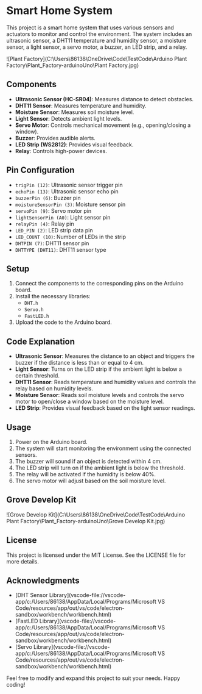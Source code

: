 # Smart Home System

This project is a smart home system that uses various sensors and actuators to monitor and control the environment. The system includes an ultrasonic sensor, a DHT11 temperature and humidity sensor, a moisture sensor, a light sensor, a servo motor, a buzzer, an LED strip, and a relay.

![Plant Factory](C:\Users\86138\OneDrive\Code\TestCode\Arduino Plant Factory\Plant_Factory-arduinoUno\Plant Factory.jpg)

## Components

- **Ultrasonic Sensor (HC-SR04)**: Measures distance to detect obstacles.
- **DHT11 Sensor**: Measures temperature and humidity.
- **Moisture Sensor**: Measures soil moisture level.
- **Light Sensor**: Detects ambient light levels.
- **Servo Motor**: Controls mechanical movement (e.g., opening/closing a window).
- **Buzzer**: Provides audible alerts.
- **LED Strip (WS2812)**: Provides visual feedback.
- **Relay**: Controls high-power devices.

## Pin Configuration

- `trigPin (12)`: Ultrasonic sensor trigger pin
- `echoPin (13)`: Ultrasonic sensor echo pin
- `buzzerPin (6)`: Buzzer pin
- `moistureSensorPin (3)`: Moisture sensor pin
- `servoPin (9)`: Servo motor pin
- `lightSensorPin (A0)`: Light sensor pin
- `relayPin (4)`: Relay pin
- `LED_PIN (2)`: LED strip data pin
- `LED_COUNT (10)`: Number of LEDs in the strip
- `DHTPIN (7)`: DHT11 sensor pin
- `DHTTYPE (DHT11)`: DHT11 sensor type

## Setup

1. Connect the components to the corresponding pins on the Arduino board.
2. Install the necessary libraries:
   - `DHT.h`
   - `Servo.h`
   - `FastLED.h`
3. Upload the code to the Arduino board.

## Code Explanation

- **Ultrasonic Sensor**: Measures the distance to an object and triggers the buzzer if the distance is less than or equal to 4 cm.
- **Light Sensor**: Turns on the LED strip if the ambient light is below a certain threshold.
- **DHT11 Sensor**: Reads temperature and humidity values and controls the relay based on humidity levels.
- **Moisture Sensor**: Reads soil moisture levels and controls the servo motor to open/close a window based on the moisture level.
- **LED Strip**: Provides visual feedback based on the light sensor readings.

## Usage

1. Power on the Arduino board.
2. The system will start monitoring the environment using the connected sensors.
3. The buzzer will sound if an object is detected within 4 cm.
4. The LED strip will turn on if the ambient light is below the threshold.
5. The relay will be activated if the humidity is below 40%.
6. The servo motor will adjust based on the soil moisture level.

## Grove Develop Kit

![Grove Develop Kit](C:\Users\86138\OneDrive\Code\TestCode\Arduino Plant Factory\Plant_Factory-arduinoUno\Grove Develop Kit.jpg)


## License

This project is licensed under the MIT License. See the LICENSE file for more details.

## Acknowledgments

- [DHT Sensor Library](vscode-file://vscode-app/c:/Users/86138/AppData/Local/Programs/Microsoft VS Code/resources/app/out/vs/code/electron-sandbox/workbench/workbench.html)
- [FastLED Library](vscode-file://vscode-app/c:/Users/86138/AppData/Local/Programs/Microsoft VS Code/resources/app/out/vs/code/electron-sandbox/workbench/workbench.html)
- [Servo Library](vscode-file://vscode-app/c:/Users/86138/AppData/Local/Programs/Microsoft VS Code/resources/app/out/vs/code/electron-sandbox/workbench/workbench.html)

Feel free to modify and expand this project to suit your needs. Happy coding!
